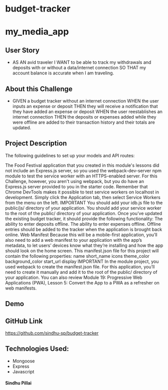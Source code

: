# budget-tracker

# my_media_app

## User Story
- AS AN avid traveler
I WANT to be able to track my withdrawals and deposits with or without a data/internet connection
SO THAT my account balance is accurate when I am traveling.

## About this Challenge

- GIVEN a budget tracker without an internet connection
WHEN the user inputs an expense or deposit
THEN they will receive a notification that they have added an expense or deposit
WHEN the user reestablishes an internet connection
THEN the deposits or expenses added while they were offline are added to their transaction history and their totals are updated.

## Project Description

The following guidelines to set up your models and API routes:

The Food Festival application that you created in this module's lessons did not include an Express.js server, so you used the webpack-dev-server npm module to test the service worker with an HTTPS-enabled server.
For this Challenge, however, you aren't using webpack, but you do have an Express.js server provided to you in the starter code. Remember that Chrome DevTools makes it possible to test service workers on localhost in development. Simply click the Application tab, then select Service Workers from the menu on the left.
IMPORTANT
You should add your idb.js file to the public/js/ directory of your application.
You should add your service worker to the root of the public/ directory of your application.
Once you’ve updated the existing budget tracker, it should provide the following functionality:
The ability to enter deposits offline.
The ability to enter expenses offline.
Offline entries should be added to the tracker when the application is brought back online.
Web Manifest
Because this will be a mobile-first application, you’ll also need to add a web manifest to your application with the app’s metadata, to let users’ devices know what they’re installing and how the app should look on the home screen.
This manifest.json file for this project will contain the following properties:
name
short_name
icons
theme_color
background_color
start_url
display
IMPORTANT
In the module project, you used webpack to create the manifest.json file. For this application, you’ll need to create it manually and add it to the root of the public/ directory of your application. You can also review Module 19: Progressive Web Applications (PWA), Lesson 5: Convert the App to a PWA as a refresher on web manifests.

## Demo


## GitHub Link
https://github.com/sindhu-sp/budget-tracker
 

## Technologies Used:
- Mongoose
- Express
- Javascript

#### Sindhu Pillai